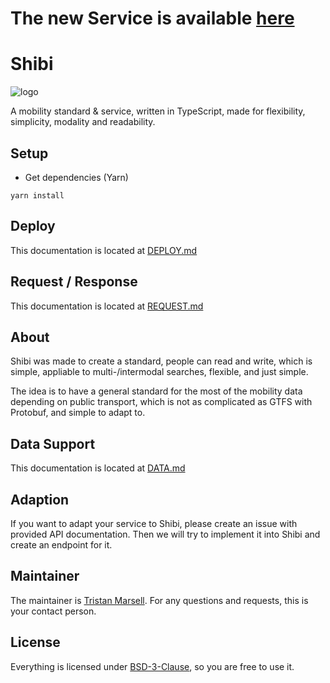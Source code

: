 # The new Service is available [here](https://github.com/ZweiDev/Shibi)

# Shibi

![logo](https://avatars3.githubusercontent.com/u/60640601?s=200&v=4)

A mobility standard & service, written in TypeScript, 
made for flexibility, simplicity, modality and readability.

## Setup

- Get dependencies (Yarn)

```yarn install```

## Deploy

This documentation is located at [DEPLOY.md](./docs/DEPLOY.md)

## Request / Response

This documentation is located at [REQUEST.md](./docs/REQUEST.md)

## About

Shibi was made to create a standard, people can read and write, which is simple,
appliable to multi-/intermodal searches, flexible, and just simple.

The idea is to have a general standard for the most of the mobility data depending on 
public transport, which is not as complicated as GTFS with Protobuf, and simple to adapt to.

## Data Support 

This documentation is located at [DATA.md](./docs/DATA.md)

## Adaption

If you want to adapt your service to Shibi, please create an issue with provided API documentation.
Then we will try to implement it into Shibi and create an endpoint for it.

## Maintainer

The maintainer is [Tristan Marsell](https://github.com/PDesire). For any questions and requests, this is your contact person.

## License

Everything is licensed under [BSD-3-Clause](./LICENSE), so you are free to use it.
